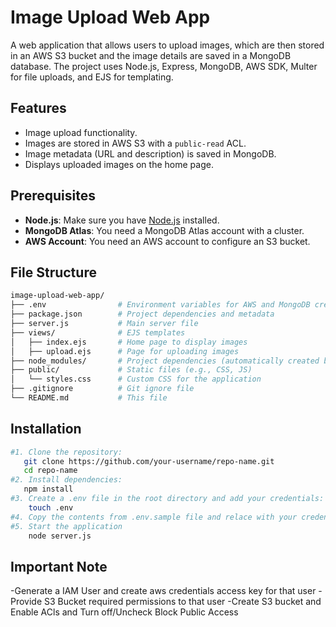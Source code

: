 # Image Upload Web App

A web application that allows users to upload images, which are then stored in an AWS S3 bucket and the image details are saved in a MongoDB database. The project uses Node.js, Express, MongoDB, AWS SDK, Multer for file uploads, and EJS for templating.

## Features
- Image upload functionality.
- Images are stored in AWS S3 with a `public-read` ACL.
- Image metadata (URL and description) is saved in MongoDB.
- Displays uploaded images on the home page.

## Prerequisites

- **Node.js**: Make sure you have [Node.js](https://nodejs.org/) installed.
- **MongoDB Atlas**: You need a MongoDB Atlas account with a cluster.
- **AWS Account**: You need an AWS account to configure an S3 bucket.

## File Structure
```bash
image-upload-web-app/
├── .env                # Environment variables for AWS and MongoDB credentials
├── package.json        # Project dependencies and metadata
├── server.js           # Main server file
├── views/              # EJS templates
│   ├── index.ejs       # Home page to display images
│   ├── upload.ejs      # Page for uploading images
├── node_modules/       # Project dependencies (automatically created by npm)
├── public/             # Static files (e.g., CSS, JS)
│   └── styles.css      # Custom CSS for the application
├── .gitignore          # Git ignore file
└── README.md           # This file
```

## Installation
```bash
#1. Clone the repository: 
   git clone https://github.com/your-username/repo-name.git
   cd repo-name
#2. Install dependencies:
   npm install
#3. Create a .env file in the root directory and add your credentials:
    touch .env
#4. Copy the contents from .env.sample file and relace with your credentials
#5. Start the application
    node server.js

```

## Important Note
-Generate a IAM User and create aws credentials access key for that user
-Provide S3 Bucket required permissions to that user
-Create S3 bucket and Enable ACls and Turn off/Uncheck Block Public Access


